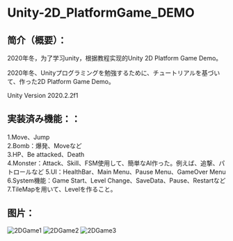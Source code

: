 
# Unity-2D_PlatformGame_DEMO

## 简介（概要）：  
2020年冬，为了学习unity，根据教程实现的Unity 2D Platform Game Demo。

2020年冬、Unityプログラミングを勉強するために、チュートリアルを基づいて、作った2D Platform Game Demo。

Unity Version 2020.2.2f1  
  
## 実装済み機能：：  

1.Move、Jump  
2.Bomb：爆発、Moveなど  
3.HP、Be attacked、Death  
4.Monster：Attack、Skill、FSM使用して、簡単なAI作った。例えば、追撃、パトロールなど 
5.UI：HealthBar、Main Menu、Pause Menu、GameOver Menu  
6.System機能：Game Start、Level Change、SaveData、Pause、Restartなど  
7.TileMapを用いて、Levelを作ること。  

## 图片：  
![2DGame1](https://user-images.githubusercontent.com/74462917/123829483-768b3880-d93d-11eb-84f7-fb3400a47394.jpg)
![2DGame2](https://user-images.githubusercontent.com/74462917/123829138-257b4480-d93d-11eb-9a80-90f97f324731.jpg)
![2DGame3](https://user-images.githubusercontent.com/74462917/123829140-26ac7180-d93d-11eb-933c-6f0b6a2faffc.jpg)

